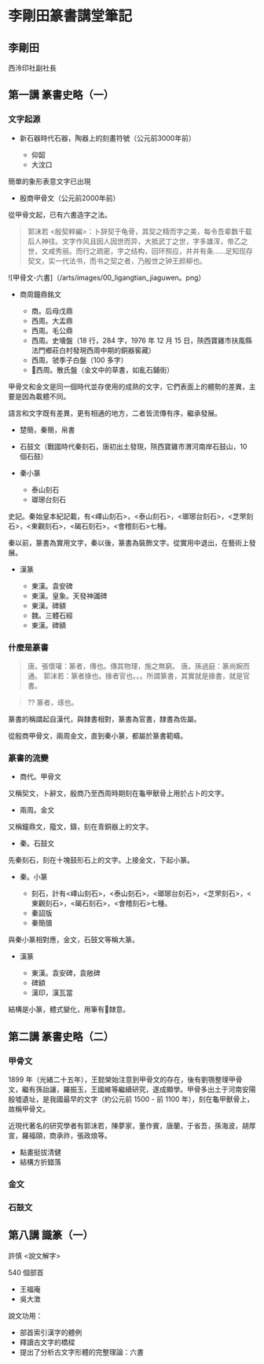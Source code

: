# 李剛田篆書講堂筆記

## 李剛田

西泠印社副社長

## 第一講 篆書史略（一）

### 文字起源

- 新石器時代石器，陶器上的刻畫符號（公元前3000年前）

  - 仰韶
  - 大汶口

簡單的象形表意文字已出現

- 殷商甲骨文（公元前2000年前）

從甲骨文起，已有六書造字之法。

> 郭沫若 <殷契粹編>：卜辞契于龟骨，其契之精而字之美，每令吾辈数千载后人神往。文字作风且因人因世而异，大抵武丁之世，字多雄浑，帝乙之世，文咸秀丽。而行之疏密，字之结构，回环照应，井井有条……足知现存契文，实一代法书，而书之契之者，乃殷世之钟王颜柳也。

![甲骨文-六書]（/arts/images/00_ligangtian_jiaguwen。png）

- 商周鐘鼎銘文

  - 商。后母戊鼎
  - 西周。大盂鼎
  - 西周。毛公鼎
  - 西周。史墻盤（18 行，284 字，1976 年 12 月 15 日，陝西寶雞市扶風縣法門鄉莊白村發現西周中期的銅器窖藏）
  - 西周。虢季子白盤（100 多字）
  - 西周。散氏盤（金文中的草書，如亂石鋪街）

甲骨文和金文是同一個時代並存使用的成熟的文字，它們表面上的體勢的差異，主要是因為載體不同。

語言和文字既有差異，更有相通的地方，二者皆流傳有序，繼承發展。

- 楚簡，秦簡，帛書

- 石鼓文（戰國時代秦刻石，唐初出土發現，陝西寶雞市渭河南岸石鼓山，10 個石鼓）

- 秦小篆

  - 泰山刻石
  - 瑯琊台刻石

史記。秦始皇本紀記載，有<嶧山刻石>，<泰山刻石>，<瑯琊台刻石>，<芝罘刻石>，<東觀刻石>，<碣石刻石>，<會稽刻石>七種。

秦以前，篆書為實用文字，秦以後，篆書為裝飾文字。從實用中退出，在藝術上發展。

- 漢篆

  - 東漢。袁安碑
  - 東漢。皇象。天發神讖碑
  - 東漢。碑額
  - 魏。三體石經
  - 東漢。碑額

### 什麼是篆書

> 唐。張懷瓘：篆者，傳也。傳其物理，施之無窮。
> 唐。孫過庭：篆尚婉而通。
> 郭沫若：篆者掾也。掾者官也。。。所謂篆書，其實就是掾書，就是官書。

> ?? 篆者，琢也。

篆書的稱謂起自漢代，與隸書相對，篆書為官書，隸書為佐屬。

從殷商甲骨文，兩周金文，直到秦小篆，都屬於篆書範疇。

### 篆書的流變

- 商代。甲骨文

又稱契文，卜辭文，殷商乃至西周時期刻在龜甲獸骨上用於占卜的文字。

- 兩周。金文

又稱鐘鼎文，籀文，鑄，刻在青銅器上的文字。

- 秦。石鼓文

先秦刻石，刻在十塊鼓形石上的文字。上接金文，下起小篆。

- 秦。小篆

  - 刻石，計有<嶧山刻石>，<泰山刻石>，<瑯琊台刻石>，<芝罘刻石>，<東觀刻石>，<碣石刻石>，<會稽刻石>七種。
  - 秦詔版
  - 秦簡牘

與秦小篆相對應，金文，石鼓文等稱大篆。

- 漢篆

  - 東漢。袁安碑，袁敞碑
  - 碑額
  - 漢印，漢瓦當

結構是小篆，體式變化，用筆有隸意。

## 第二講 篆書史略（二）

### 甲骨文

1899 年（光緒二十五年），王懿榮始注意到甲骨文的存在，後有劉鶚整理甲骨文，繼有孫詒讓，羅振玉，王國維等繼續研究，遂成顯學。甲骨多出土于河南安陽殷墟遺址，是我國最早的文字（約公元前 1500 - 前 1100 年），刻在龜甲獸骨上，故稱甲骨文。

近現代著名的研究學者有郭沫若，陳夢家，董作賓，唐蘭，于省吾，孫海波，胡厚宣，羅福頤，商承祚，張政烺等。

- 點畫挺拔清健
- 結構方折錯落

### 金文



### 石鼓文


## 第八講 識篆（一）

許慎 <說文解字>

540 個部首

- 王福庵
- 吳大澂

說文功用：

- 部首索引漢字的體例
- 釋讀古文字的橋樑
- 提出了分析古文字形體的完整理論：六書
